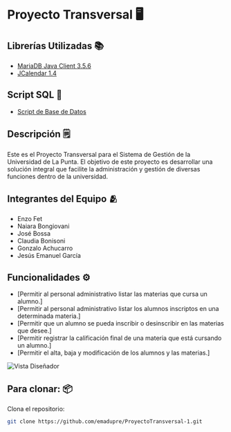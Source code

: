 # Proyecto Transversal 🖥️

## Librerías Utilizadas 📚
- [MariaDB Java Client 3.5.6](./lib/mariadb-java-client-3.5.6.jar)
- [JCalendar 1.4](./lib/jcalendar-1.4.jar)

## Script SQL 🧱
- [Script de Base de Datos](./script/gp5_universidadulp.sql)

## Descripción 🗒️
Este es el Proyecto Transversal para el Sistema de Gestión de la Universidad de La Punta. El objetivo de este proyecto es desarrollar una solución integral que facilite la administración y gestión de diversas funciones dentro de la universidad.

## Integrantes del Equipo 🫂
- Enzo Fet
- Naiara Bongiovani
- José Bossa
- Claudia Bonisoni
- Gonzalo Achucarro
- Jesús Emanuel García

## Funcionalidades ⚙️
- [Permitir al personal administrativo listar las materias que cursa un alumno.]
- [Permitir al personal administrativo listar los alumnos inscriptos en una determinada materia.]
- [Permitir que un alumno se pueda inscribir o desinscribir en las materias que desee.]
- [Permitir registrar la calificación final de una materia que está cursando un alumno.]
- [Permitir el alta, baja y modificación de los alumnos y las materias.]

![Vista Diseñador](./img/vista-diseñador.jpg)

## Para clonar: 📦
Clona el repositorio:
   ```bash
   git clone https://github.com/emadupre/ProyectoTransversal-1.git
